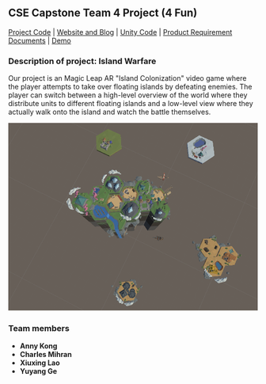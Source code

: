 ## CSE Capstone Team 4 Project (4 Fun) 
[Project Code](https://github.com/cse-vr-capstone-team-4/UnityProject) |
[Website and Blog](https://cse-vr-capstone-team-4.github.io/Island-Warfare/) |
[Unity Code](https://github.com/cse-vr-capstone-team-4/UnityProject) |
[Product Requirement Documents](https://docs.google.com/document/d/1tK8rWAsgP0X3kz5zsiT1drsX3x8JszOWKTgnmHstGJ0/edit?usp=sharing) |
[Demo](#Todo)

### Description of project: Island Warfare

Our project is an Magic Leap AR "Island Colonization" video game where the player attempts to take over floating islands by defeating enemies. The player can switch between a high-level overview of the world where they distribute units to different floating islands and a low-level view where they actually walk onto the island and watch the battle themselves.

![Islands Initial Design](week5/week5_Islands_Initial_Design1.png)

### Team members
- **Anny Kong**
- **Charles Mihran**
- **Xiuxing Lao**
- **Yuyang Ge**
